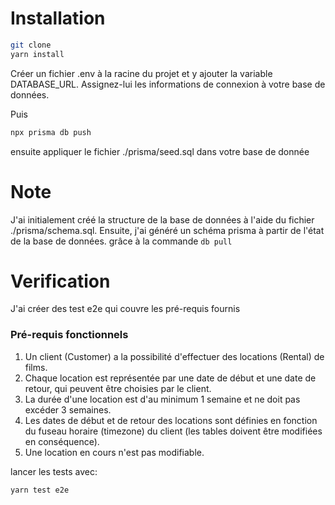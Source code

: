 # Installation

```bash
git clone 
yarn install
```

Créer un fichier .env à la racine du projet et y ajouter la variable DATABASE_URL. Assignez-lui les informations de connexion à votre base de données.

Puis
```bash
npx prisma db push
```

ensuite appliquer le fichier ./prisma/seed.sql dans votre base de donnée

# Note
 
J'ai initialement créé la structure de la base de données à l'aide du fichier ./prisma/schema.sql. Ensuite, j'ai généré un schéma prisma à partir de l'état de la base de données.
grâce à la commande `db pull`

# Verification

J'ai créer des test e2e qui couvre les pré-requis fournis

### Pré-requis fonctionnels

1. Un client (Customer) a la possibilité d'effectuer des locations (Rental) de films.
2. Chaque location est représentée par une date de début et une date de retour, qui peuvent être choisies par le client.
3. La durée d'une location est d'au minimum 1 semaine et ne doit pas excéder 3 semaines.
4. Les dates de début et de retour des locations sont définies en fonction du fuseau horaire (timezone) du client (les tables doivent être modifiées en conséquence).
5. Une location en cours n'est pas modifiable.

lancer les tests avec:
```bash
yarn test e2e
```